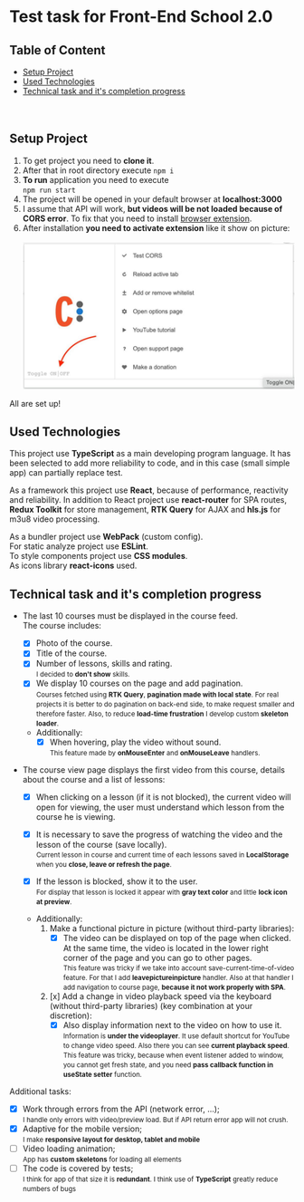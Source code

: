 # Test task for Front-End School 2.0

## Table of Content

- [Setup Project](#setup-project)
- [Used Technologies](#used-technologies)
- [Technical task and it's completion progress](#technical-task-and-its-completion-progress)
  <br/>
  <br/>
  <br/>

## Setup Project

1. To get project you need to **clone it**.
2. After that in root directory execute
   `npm i` <br />
3. **To run** application you need to execute <br />
   `npm run start` <br />
4. The project will be opened in your default browser at **localhost:3000** <br />
5. I assume that API will work, **but videos will be not loaded because of CORS error**.
   To fix that you need to install [browser extension](https://chrome.google.com/webstore/detail/allow-cors-access-control/lhobafahddgcelffkeicbaginigeejlf).
6. After installation **you need to activate extension** like it show on picture: <br/> <br/>
   ![extension explanation](https://github.com/ArtistHam/genesis-education-test-app/raw/master/assets/readme_explanation.jpg) <br />

All are set up!

## Used Technologies

This project use **TypeScript** as a main developing program language. It has been selected to add more reliability to code, and in this case (small simple app) can partially replace test.

As a framework this project use **React**, because of performance, reactivity and reliability.
In addition to React project use **react-router** for SPA routes, **Redux Toolkit** for store management, **RTK Query** for AJAX and **hls.js** for m3u8 video processing.

As a bundler project use **WebPack** (custom config).<br/>
For static analyze project use **ESLint**.<br/>
To style components project use **CSS modules**.<br/>
As icons library **react-icons** used.

## Technical task and it's completion progress

- The last 10 courses must be displayed in the course feed.<br />
  The course includes:
  - [x] Photo of the course.
  - [x] Title of the course.
  - [x] Number of lessons, skills and rating. <br />
        <small>I decided to **don't show** skills.</small>
  - [x] We display 10 courses on the page and add pagination. <br />
        <small>Courses fetched using **RTK Query**, **pagination made with local state**. For real projects it is better to do pagination on back-end side, to make request smaller and therefore faster. Also, to reduce **load-time frustration** I develop custom **skeleton loader**.</small>
  - Additionally:
    - [x] When hovering, play the video without sound. <br />
          <small>This feature made by **onMouseEnter** and **onMouseLeave** handlers.</small>
- The course view page displays the first video from this course, details about the course and a list of lessons:

  - [x] When clicking on a lesson (if it is not blocked), the current video will open for viewing, the user must understand which lesson from the course he is viewing.

  - [x] It is necessary to save the progress of watching the video and the lesson of the course (save locally). <br/>
        <small>Current lesson in course and current time of each lessons saved in **LocalStorage** when you **close, leave or refresh the page**.</small>
  - [x] If the lesson is blocked, show it to the user. <br/><small>For display that lesson is locked it appear with **gray text color** and little **lock icon at preview**.</small>
  - Additionally:
    1. Make a functional picture in picture (without third-party libraries):
       - [x] The video can be displayed on top of the page when clicked. At the same time, the video is located in the lower right corner of the page and you can go to other pages. <br />
             <small>This feature was tricky if we take into account save-current-time-of-video feature. For that I add **leavepictureinpicture** handler. Also at that handler I add navigation to course page, **because it not work properly with SPA**. </small>
    2. [x] Add a change in video playback speed via the keyboard (without third-party libraries) (key combination at your discretion):
       - [x] Also display information next to the video on how to use it. <br/>
             <small>Information is **under the videoplayer**. It use default shortcut for YouTube to change video speed. Also there you can see **current playback speed**. This feature was tricky, because when event listener added to window, you cannot get fresh state, and you need **pass callback function in useState setter** function.</small>

Additional tasks:

- [x] Work through errors from the API (network error, ...);<br/>
      <small>I handle only errors with video/preview load. But if API return error app will not crush.</small>
- [x] Adaptive for the mobile version; <br />
      <small>I make **responsive layout for desktop, tablet and mobile**</small>
- [ ] Video loading animation; <br />
      <small>App has **custom skeletons** for loading all elements</small>
- [ ] The code is covered by tests; <br />
      <small>I think for app of that size it is **redundant**. I think use of **TypeScript** greatly reduce numbers of bugs</small>

